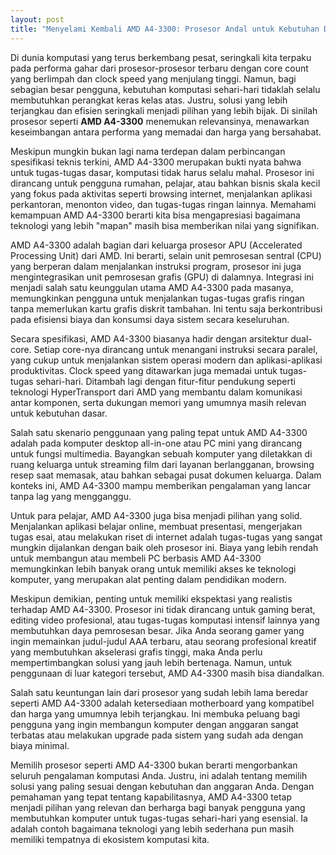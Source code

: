 ```yaml
---
layout: post
title: "Menyelami Kembali AMD A4-3300: Prosesor Andal untuk Kebutuhan Dasar"
---
```


Di dunia komputasi yang terus berkembang pesat, seringkali kita terpaku pada performa gahar dari prosesor-prosesor terbaru dengan core count yang berlimpah dan clock speed yang menjulang tinggi. Namun, bagi sebagian besar pengguna, kebutuhan komputasi sehari-hari tidaklah selalu membutuhkan perangkat keras kelas atas. Justru, solusi yang lebih terjangkau dan efisien seringkali menjadi pilihan yang lebih bijak. Di sinilah prosesor seperti **AMD A4-3300** menemukan relevansinya, menawarkan keseimbangan antara performa yang memadai dan harga yang bersahabat.

Meskipun mungkin bukan lagi nama terdepan dalam perbincangan spesifikasi teknis terkini, AMD A4-3300 merupakan bukti nyata bahwa untuk tugas-tugas dasar, komputasi tidak harus selalu mahal. Prosesor ini dirancang untuk pengguna rumahan, pelajar, atau bahkan bisnis skala kecil yang fokus pada aktivitas seperti browsing internet, menjalankan aplikasi perkantoran, menonton video, dan tugas-tugas ringan lainnya. Memahami kemampuan AMD A4-3300 berarti kita bisa mengapresiasi bagaimana teknologi yang lebih "mapan" masih bisa memberikan nilai yang signifikan.

AMD A4-3300 adalah bagian dari keluarga prosesor APU (Accelerated Processing Unit) dari AMD. Ini berarti, selain unit pemrosesan sentral (CPU) yang berperan dalam menjalankan instruksi program, prosesor ini juga mengintegrasikan unit pemrosesan grafis (GPU) di dalamnya. Integrasi ini menjadi salah satu keunggulan utama AMD A4-3300 pada masanya, memungkinkan pengguna untuk menjalankan tugas-tugas grafis ringan tanpa memerlukan kartu grafis diskrit tambahan. Ini tentu saja berkontribusi pada efisiensi biaya dan konsumsi daya sistem secara keseluruhan.

Secara spesifikasi, AMD A4-3300 biasanya hadir dengan arsitektur dual-core. Setiap core-nya dirancang untuk menangani instruksi secara paralel, yang cukup untuk menjalankan sistem operasi modern dan aplikasi-aplikasi produktivitas. Clock speed yang ditawarkan juga memadai untuk tugas-tugas sehari-hari. Ditambah lagi dengan fitur-fitur pendukung seperti teknologi HyperTransport dari AMD yang membantu dalam komunikasi antar komponen, serta dukungan memori yang umumnya masih relevan untuk kebutuhan dasar.

Salah satu skenario penggunaan yang paling tepat untuk AMD A4-3300 adalah pada komputer desktop all-in-one atau PC mini yang dirancang untuk fungsi multimedia. Bayangkan sebuah komputer yang diletakkan di ruang keluarga untuk streaming film dari layanan berlangganan, browsing resep saat memasak, atau bahkan sebagai pusat dokumen keluarga. Dalam konteks ini, AMD A4-3300 mampu memberikan pengalaman yang lancar tanpa lag yang mengganggu.

Untuk para pelajar, AMD A4-3300 juga bisa menjadi pilihan yang solid. Menjalankan aplikasi belajar online, membuat presentasi, mengerjakan tugas esai, atau melakukan riset di internet adalah tugas-tugas yang sangat mungkin dijalankan dengan baik oleh prosesor ini. Biaya yang lebih rendah untuk membangun atau membeli PC berbasis AMD A4-3300 memungkinkan lebih banyak orang untuk memiliki akses ke teknologi komputer, yang merupakan alat penting dalam pendidikan modern.

Meskipun demikian, penting untuk memiliki ekspektasi yang realistis terhadap AMD A4-3300. Prosesor ini tidak dirancang untuk gaming berat, editing video profesional, atau tugas-tugas komputasi intensif lainnya yang membutuhkan daya pemrosesan besar. Jika Anda seorang gamer yang ingin memainkan judul-judul AAA terbaru, atau seorang profesional kreatif yang membutuhkan akselerasi grafis tinggi, maka Anda perlu mempertimbangkan solusi yang jauh lebih bertenaga. Namun, untuk penggunaan di luar kategori tersebut, AMD A4-3300 masih bisa diandalkan.

Salah satu keuntungan lain dari prosesor yang sudah lebih lama beredar seperti AMD A4-3300 adalah ketersediaan motherboard yang kompatibel dan harga yang umumnya lebih terjangkau. Ini membuka peluang bagi pengguna yang ingin membangun komputer dengan anggaran sangat terbatas atau melakukan upgrade pada sistem yang sudah ada dengan biaya minimal.

Memilih prosesor seperti AMD A4-3300 bukan berarti mengorbankan seluruh pengalaman komputasi Anda. Justru, ini adalah tentang memilih solusi yang paling sesuai dengan kebutuhan dan anggaran Anda. Dengan pemahaman yang tepat tentang kapabilitasnya, AMD A4-3300 tetap menjadi pilihan yang relevan dan berharga bagi banyak pengguna yang membutuhkan komputer untuk tugas-tugas sehari-hari yang esensial. Ia adalah contoh bagaimana teknologi yang lebih sederhana pun masih memiliki tempatnya di ekosistem komputasi kita.

